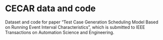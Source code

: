 # CECAR data and code
Dataset and code for paper “Test Case Generation Scheduling Model Based on Running Event Interval Characteristics”,  which is submitted to IEEE Transactions on Automation Science and Engineering. 
